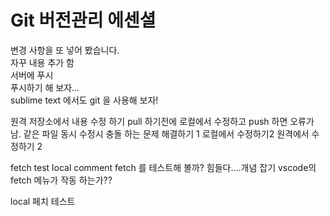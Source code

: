 # Git 버전관리 에센셜

변경 사항을 또 넣어 봤습니다.  
자꾸 내용 추가 함  
서버에 푸시  
푸시하기 해 보자...   
sublime text 에서도 git 을 사용해 보자!

원격 저장소에서 내용 수정 하기
pull 하기전에 로컬에서 수정하고 push 하면 오류가 남.
같은 파일 동시 수정시 충돌 하는 문제 해결하기 1
로컬에서 수정하기2
원격에서 수정하기 2

fetch test local comment
fetch 를 테스트해 볼까?
힘들다....개념 잡기
vscode의 fetch 메뉴가 작동 하는가?? 
  
local 페치 테스트